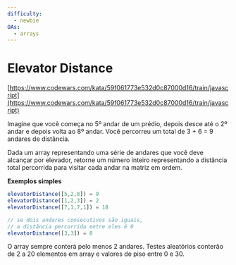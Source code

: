 ```yaml
---
difficulty:
  - newbie
OAs:
  - arrays
---
```


# Elevator Distance

[https://www.codewars.com/kata/59f061773e532d0c87000d16/train/javascript](https://www.codewars.com/kata/59f061773e532d0c87000d16/train/javascript)

Imagine que você começa no 5º andar de um prédio, depois desce até o 2º andar e
depois volta ao 8º andar. Você percorreu um total de 3 + 6 = 9 andares de
distância.

Dada um array representando uma série de andares que você deve alcançar por
elevador, retorne um número inteiro representando a distância total percorrida
para visitar cada andar na matriz em ordem.

**Exemplos simples**

```js
elevatorDistance([5,2,8]) = 9
elevatorDistance([1,2,3]) = 2
elevatorDistance([7,1,7,1]) = 18

// se dois andares consecutivos são iguais,
// a distância percorrida entre eles é 0
elevatorDistance([3,3]) = 0
```

O array sempre conterá pelo menos 2 andares. Testes aleatórios conterão de 2 a
20 elementos em array e valores de piso entre 0 e 30.
